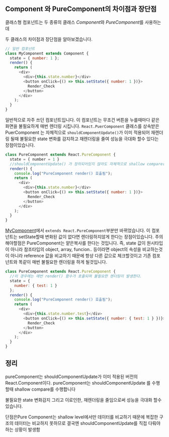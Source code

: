 ## Component 와 PureComponent의 차이점과 장단점

클래스형 컴포넌트는 두 종류의 클래스 *Component*와 *PureComponent*를 사용하는데

두 클래스의 차이점과 장단점을 알아보겠습니다.

```javascript
// 일반 컴포넌트
class MyComponent extends Component {
  state = { number: 1 };
  render() {
    return (
      <div>
        <div>{this.state.number}</div>
        <button onClick={() => this.setState({ number: 1 })}>
          Render_Check
        </button>
      </div>
    );
  }
}
```

일반적으로 자주 쓰던 컴포넌트입니다. 이 컴포넌트는 무조건 버튼을 누를때마다 같은 화면을 불필요하게 매번 렌더링 시킵니다.
`React.PuerComponent` 클래스를 상속받은 PuerComponent 는 자체적으로 `shouldComponentUpdate()`가 이미 적용되어 재렌더링 될때
불필요한 state 변화를 감지하고 재렌더링을 줄여 성능을 극대화 할수 있다는 장점이있습니다.

```javascript
class PureComponent extends React.PureComponent {
  state = { number = 1 }
  //shouldComponentUpdate() 가 정의되어있지 않아도 자체적으로 shallow compare(얕은 비교)를 통해 state를 비교한다.
  render() {
    console.log("PureComponent render() 호출됨");
    return (
      <div>
        <div>{this.state.number}</div>
        <button onClick={() => this.setState({ number: 1 })}>
          Render_Check
        </button>
      </div>
    );
  }
}
```

[MyComponent](./MyComponent.js)에서 `extends React.PureComponent`부분만 바뀌었습니다. 이 컴포넌트는 setState할때 변화된 값이 없다면 렌더링하지않게 한다는 장점이있습니다.
주의 해야할점은 PureComponent는 얕은복사를 한다는 것입니다. 즉, state 값이 원시타입이 아니라 참조타입의 object, array, funcion.. 등이라면
object의 속성을 비교하는것이 아니라 reference 값을 비교하기 때문에 항상 다른 값으로 체크할것이고 기존 컴포넌트와
똑같이 매번 불필요한 렌더링을 하게 될것입니다.

```javascript
class PureComponent extends React.PureComponent {
  //이 경우에는 매번 render() 함수가 호출되며 불필요한 렌더링이 발생한다.
  state = {
    number: { test: 1 }
  };
  render() {
    console.log("PureComponent render() 호출됨");
    return (
      <div>
        <div>{this.state.number.test}</div>
        <button onClick={() => this.setState({ number: { test: 1 } })}>
          Render_Check
        </button>
      </div>
    );
  }
}
```

## 정리

pureComponent는 shouldComponentUpdate가 이미 적용된 버전의 React.Component이다.
pureComponent는 shouldComponentUpdate 를 수행할때 shallow compare를 수행합니다

불필요한 state 변화감지 그리고 이로인한, 재렌더링을 줄임으로써 성능을 극대화 할수 있습니다.

단점은Pure Component는 shallow level에서만 데이터를 비교하기 때문에
복잡한 구조의 데이터는 비교하지 못하므로 결국엔 shouldComponentUpdate를 직접 다뤄야 하는 상황이 발생함
